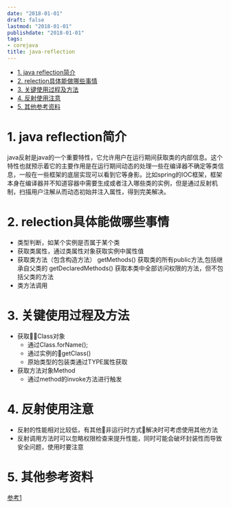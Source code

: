 ```yaml
---
date: "2018-01-01"
draft: false
lastmod: "2018-01-01"
publishdate: "2018-01-01"
tags:
- corejava
title: java-reflection
---
```

<!-- TOC -->

- [1. java reflection简介](#1-java-reflection简介)
- [2. relection具体能做哪些事情](#2-relection具体能做哪些事情)
- [3. 关键使用过程及方法](#3-关键使用过程及方法)
- [4. 反射使用注意](#4-反射使用注意)
- [5. 其他参考资料](#5-其他参考资料)

<!-- /TOC -->
# 1. java reflection简介
java反射是java的一个重要特性，它允许用户在运行期间获取类的内部信息。这个特性也就预示着它的主要作用是在运行期间动态的处理一些在编译器不确定等类信息，一般在一些框架的底层实现可以看到它等身影。比如spring的IOC框架，框架本身在编译器并不知道容器中需要生成或者注入哪些类的实例，但是通过反射机制，扫描用户注解从而动态初始并注入属性，得到完美解决。

# 2. relection具体能做哪些事情

* 类型判断，如某个实例是否属于某个类
* 获取类属性，通过类属性对象获取实例中属性值
* 获取类方法（包含构造方法）
    getMethods()  获取类的所有public方法,包括继承自父类的
    getDeclaredMethods()   获取本类中全部访问权限的方法，但不包括父类的方法
* 类方法调用

# 3. 关键使用过程及方法
* 获取Class对象
    * 通过Class.forName();
    * 通过实例的getClass()
    * 原始类型的包装类通过TYPE属性获取
* 获取方法对象Method
    * 通过method的invoke方法进行触发

# 4. 反射使用注意
* 反射的性能相对比较低，有其他非运行时方式解决时可考虑使用其他方法
* 反射调用方法时可以忽略权限检查来提升性能，同时可能会破坏封装性而导致安全问题，使用时要注意

# 5. 其他参考资料
[参考1](https://www.sczyh30.com/posts/Java/java-reflection-1/)
